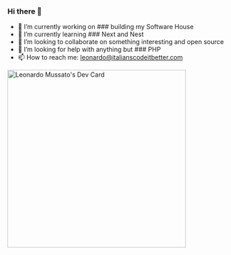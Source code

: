 ### Hi there 👋

- 🔭 I’m currently working on ### building my Software House
- 🌱 I’m currently learning ### Next and Nest
- 👯 I’m looking to collaborate on something interesting and open source
- 🤔 I’m looking for help with anything but ### PHP
- 📫 How to reach me: leonardo@italianscodeitbetter.com

<a href="https://app.daily.dev/LeonardoMussato"><img src="https://github.com/LeonardoMussato/LeonardoMussato/main/devcard.svg" width="400" alt="Leonardo Mussato's Dev Card"/></a>
